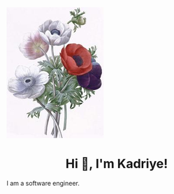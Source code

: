 <img src="https://github.com/kadriyebarlak/kadriyebarlak/blob/main/images/IMG_0010_resized_fixed_height.jpg">


<h1 align="center">Hi 👋, I'm Kadriye!</h1>

I am a software engineer.

<!--
**kadriyebarlak/kadriyebarlak** is a ✨ _special_ ✨ repository because its `README.md` (this file) appears on your GitHub profile.

Here are some ideas to get you started:

- 🔭 I’m currently working on ...
- 🌱 I’m currently learning ...
- 👯 I’m looking to collaborate on ...
- 🤔 I’m looking for help with ...
- 💬 Ask me about ...
- 📫 How to reach me: ...
- 😄 Pronouns: ...
- ⚡ Fun fact: ...
-->
